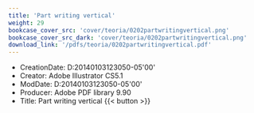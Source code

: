 ```yaml
---
title: 'Part writing vertical'
weight: 29
bookcase_cover_src: 'cover/teoria/0202partwritingvertical.png'
bookcase_cover_src_dark: 'cover/teoria/0202partwritingvertical.png'
download_link: '/pdfs/teoria/0202partwritingvertical.pdf'
---
```


- CreationDate: D:20140103123050-05'00'
- Creator: Adobe Illustrator CS5.1
- ModDate: D:20140103123050-05'00'
- Producer: Adobe PDF library 9.90
- Title: Part writing vertical
{{< button >}}

